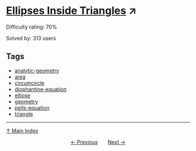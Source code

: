 # [Ellipses Inside Triangles](https://projecteuler.net/problem=385) ↗️

Difficulty rating: 70%

Solved by: 313 users
## Tags

- [analytic-geometry](../tags/analytic-geometry.md)
- [area](../tags/area.md)
- [circumcircle](../tags/circumcircle.md)
- [diophantine-equation](../tags/diophantine-equation.md)
- [ellipse](../tags/ellipse.md)
- [geometry](../tags/geometry.md)
- [pells-equation](../tags/pells-equation.md)
- [triangle](../tags/triangle.md)



---

[↑ Main Index](../README.md)


<div align=center><a href='384.md'>← Previous</a> &nbsp;&nbsp; &nbsp;&nbsp;  <a href='386.md'>Next →</a></div>
